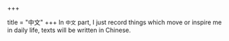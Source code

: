 +++

title = "中文"
+++
In `中文` part, I just record things which move or inspire me in daily life, texts will be written in Chinese.

